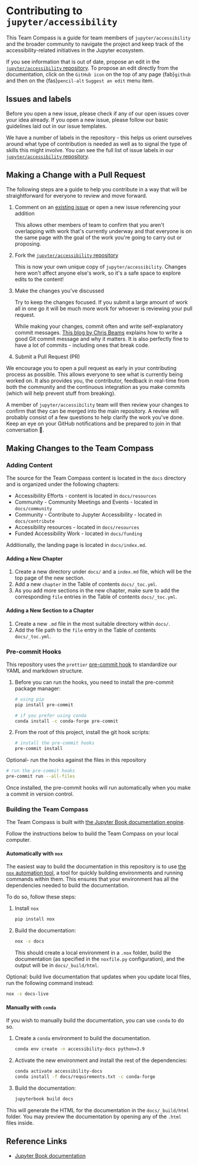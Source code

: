 # Contributing to `jupyter/accessibility`

This Team Compass is a guide for team members of `jupyter/accessibility` and the broader community to navigate the project
and keep track of the accessibility-related initiatives in the Jupyter ecosystem.

If you see information that is out of date, propose an edit in the [`jupyter/accessibility` repository][accessibility-repo].
To propose an edit directly from the documentation, click on the `GitHub icon` on the top of any page {fab}`github`
and then on the {fas}`pencil-alt` `Suggest an edit` menu item.

## Issues and labels

Before you open a new issue, please check if any of our open issues cover your idea already.
If you open a new issue, please follow our basic guidelines laid out in our issue templates.

We have a number of labels in the repository - this helps us orient ourselves around what type of contribution is needed as well as to signal the type of skills this might involve.
You can see the full list of issue labels in our [`jupyter/accessibility` repository](https://github.com/jupyter/accessibility/labels).

## Making a Change with a Pull Request

The following steps are a guide to help you contribute in a way that will be straightforward for everyone to review and move forward.

1. Comment on an [existing issue][accessibility-issues ] or open a new issue referencing your addition

   This allows other members of team to confirm that you aren't overlapping with work that's currently underway
   and that everyone is on the same page with the goal of the work you're going to carry out or proposing.

2. Fork the [`jupyter/accessibility` repository][accessibility-repo]

   This is now your own unique copy of `jupyter/accessibility`.
   Changes here won't affect anyone else's work, so it's a safe space to explore edits to the content!

3. Make the changes you've discussed

   Try to keep the changes focused.
   If you submit a large amount of work all in one go it will be much more work for whoever is reviewing your pull request.

   While making your changes, commit often and write self-explanatory commit messages.
   [This blog by Chris Beams](https://chris.beams.io/posts/git-commit/) explains how to write a good Git commit message and why it matters.
   It is also perfectly fine to have a lot of commits - including ones that break code.

4. Submit a Pull Request (PR)

We encourage you to open a pull request as early in your contributing process as possible.
This allows everyone to see what is currently being worked on.
It also provides you, the contributor, feedback in real-time from both the community and the continuous integration as you make commits (which will help prevent stuff from breaking).

A member of `jupyter/accessibility` team will then review your changes to confirm that they can be merged into the main repository.
A review will probably consist of a few questions to help clarify the work you've done.
Keep an eye on your GitHub notifications and be prepared to join in that conversation 🔔.

## Making Changes to the Team Compass

### Adding Content

The source for the Team Compass content is located in the `docs` directory and is organized under the following chapters:

- Accessibility Efforts - content is located in `docs/resources`
- Community - Community Meetings and Events - located in `docs/community`
- Community - Contribute to Jupyter Accessibility - located in `docs/contribute`
- Accessibility resources - located in `docs/resources`
- Funded Accessibility Work - located in `docs/funding`

Additionally, the landing page is located in `docs/index.md`.

#### Adding a New Chapter

1. Create a new directory under `docs/` and a `index.md` file, which will be the top page of the new section.
2. Add a new `chapter` in the Table of contents `docs/_toc.yml`.
3. As you add more sections in the new chapter, make sure to add the corresponding `file` entries in the Table of contents `docs/_toc.yml`.

#### Adding a New Section to a Chapter

1. Create a new `.md` file in the most suitable directory within `docs/`.
2. Add the file path to the `file` entry in the Table of contents `docs/_toc.yml`.

### Pre-commit Hooks

This repository uses the `prettier` [pre-commit hook](https://pre-commit.com/) to standardize our YAML and markdown structure.

1. Before you can run the hooks, you need to install the pre-commit package manager:

   ```bash
   # using pip
   pip install pre-commit

   # if you prefer using conda
   conda install -c conda-forge pre-commit
   ```

2. From the root of this project, install the git hook scripts:

   ```bash
   # install the pre-commit hooks
   pre-commit install
   ```

Optional- run the hooks against the files in this repository

```bash
# run the pre-commit hooks
pre-commit run --all-files
```

Once installed, the pre-commit hooks will run automatically when you make a commit in version control.

### Building the Team Compass

The Team Compass is built with [the Jupyter Book documentation engine](https://jupyterbook.org/en/stable/index.html).

Follow the instructions below to build the Team Compass on your local computer.

#### Automatically with `nox`

The easiest way to build the documentation in this repository is to use [the `nox` automation tool](https://nox.thea.codes/), a tool for quickly building environments and running commands within them.
This ensures that your environment has all the dependencies needed to build the documentation.

To do so, follow these steps:

1. Install `nox`

   ```bash
   pip install nox
   ```

2. Build the documentation:

   ```bash
   nox -s docs
   ```

   This should create a local environment in a `.nox` folder, build the documentation (as specified in the `noxfile.py` configuration), and the output will be in `docs/_build/html`.

Optional: build live documentation that updates when you update local files, run the following command instead:

```bash
nox -s docs-live
```

#### Manually with `conda`

If you wish to manually build the documentation, you can use `conda` to do so.

1. Create a `conda` environment to build the documentation.

   ```bash
   conda env create -n accessibility-docs python=3.9
   ```

2. Activate the new environment and install the rest of the dependencies:

   ```bash
   conda activate accessibility-docs
   conda install -f docs/requirements.txt -c conda-forge
   ```

3. Build the documentation:

   ```bash
   jupyterbook build docs
   ```

This will generate the HTML for the documentation in the `docs/_build/html` folder.
You may preview the documentation by opening any of the `.html` files inside.

## Reference Links

- [Jupyter Book documentation](https://jupyterbook.org/en/stable)

<!-- links -->

[accessibility-issues]: https://github.com/jupyter/accessibility/issues
[accessibility-repo]: https://github.com/jupyter/accessibility

